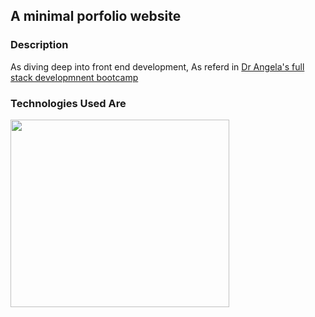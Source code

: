 <h2>A minimal porfolio website</h2>
<h3>Description</h3>
<p> As diving deep into front end development, As referd in <a href="https://www.udemy.com/course/the-complete-web-development-bootcamp">  Dr Angela's full stack 
 developmnent bootcamp</a>
<h3>Technologies Used Are</h3>
 <img src="https://upload.wikimedia.org/wikipedia/commons/thumb/1/10/CSS3_and_HTML5_logos_and_wordmarks.svg/1187px-CSS3_and_HTML5_logos_and_wordmarks.svg.png?20150111171555" height="300px" width="350px">

